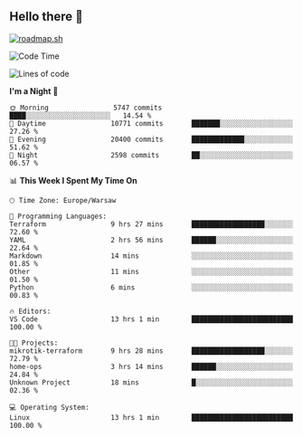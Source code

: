 ## Hello there 👋

[![roadmap.sh](https://roadmap.sh/card/wide/66979ceebf471856f5e911d3?variant=dark)](https://roadmap.sh)

<!--
**vrozaksen/vrozaksen** is a ✨ _special_ ✨ repository because its `README.md` (this file) appears on your GitHub profile.

Here are some ideas to get you started:

- 🔭 I’m currently working on ...
- 🌱 I’m currently learning ...
- 👯 I’m looking to collaborate on ...
- 🤔 I’m looking for help with ...
- 💬 Ask me about ...
- 📫 How to reach me: ...
- 😄 Pronouns: ...
- ⚡ Fun fact: ...
-->

<!--START_SECTION:waka-->
![Code Time](http://img.shields.io/badge/Code%20Time-72%20hrs%2017%20mins-blue)

![Lines of code](https://img.shields.io/badge/From%20Hello%20World%20I%27ve%20Written-2.2%20million%20lines%20of%20code-blue)

**I'm a Night 🦉** 

```text
🌞 Morning                5747 commits        ████░░░░░░░░░░░░░░░░░░░░░   14.54 % 
🌆 Daytime                10771 commits       ███████░░░░░░░░░░░░░░░░░░   27.26 % 
🌃 Evening                20400 commits       █████████████░░░░░░░░░░░░   51.62 % 
🌙 Night                  2598 commits        ██░░░░░░░░░░░░░░░░░░░░░░░   06.57 % 
```


📊 **This Week I Spent My Time On** 

```text
🕑︎ Time Zone: Europe/Warsaw

💬 Programming Languages: 
Terraform                9 hrs 27 mins       ██████████████████░░░░░░░   72.60 % 
YAML                     2 hrs 56 mins       ██████░░░░░░░░░░░░░░░░░░░   22.64 % 
Markdown                 14 mins             ░░░░░░░░░░░░░░░░░░░░░░░░░   01.85 % 
Other                    11 mins             ░░░░░░░░░░░░░░░░░░░░░░░░░   01.50 % 
Python                   6 mins              ░░░░░░░░░░░░░░░░░░░░░░░░░   00.83 % 

🔥 Editors: 
VS Code                  13 hrs 1 min        █████████████████████████   100.00 % 

🐱‍💻 Projects: 
mikrotik-terraform       9 hrs 28 mins       ██████████████████░░░░░░░   72.79 % 
home-ops                 3 hrs 14 mins       ██████░░░░░░░░░░░░░░░░░░░   24.84 % 
Unknown Project          18 mins             █░░░░░░░░░░░░░░░░░░░░░░░░   02.36 % 

💻 Operating System: 
Linux                    13 hrs 1 min        █████████████████████████   100.00 % 
```


<!--END_SECTION:waka-->
